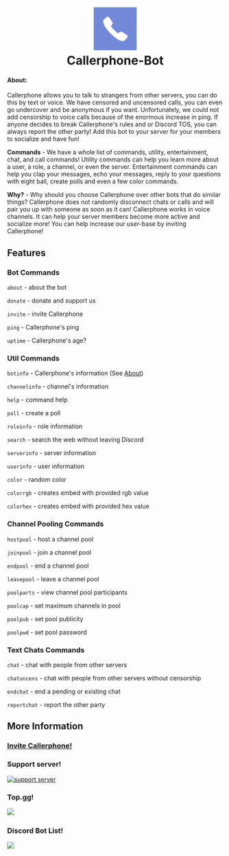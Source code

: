 <h1 align="center">
  <img src="/assets/icon.png" alt="Icon" width="100" height="100">
  <br>
  Callerphone-Bot
  <br>
</h1>
  
#### **About**:
 Callerphone allows you to talk to strangers from other servers, you can do this by text or voice. We have censored and uncensored calls, you can even go undercover and be anonymous if you want. Unfortunately, we could not add censorship to voice calls because of the enormous increase in ping. If anyone decides to break Callerphone's rules and or Discord TOS, you can always report the other party! Add this bot to your server for your members to socialize and have fun!

**Commands** -
 We have a whole list of commands, utility, entertainment, chat, and call commands! Utility commands can help you learn more about a user, a role, a channel, or even the server. Entertainment commands can help you clap your messages, echo your messages, reply to your questions with eight ball, create polls and even a few color commands.

**Why?** -
 Why should you choose Callerphone over other bots that do similar things? Callerphone does not randomly disconnect chats or calls and will pair you up with someone as soon as it can! Callerphone works in voice channels. It can help your server members become more active and socialize more! You can help increase our user-base by inviting Callerphone!

## Features

### Bot Commands
`about` - about the bot

`donate` - donate and support us

`invite` - invite Callerphone

`ping` - Callerphone's ping

`uptime` - Callerphone's age?

### Util Commands
`botinfo` - Callerphone's information (See [About](README.md#about))

`channelinfo` - channel's information

`help` - command help

`poll` - create a poll

`roleinfo` - role information

`search` - search the web without leaving Discord

`serverinfo` - server information

`userinfo` - user information

`color` - random color

`colorrgb` - creates embed with provided rgb value

`colorhex` - creates embed with provided hex value

### Channel Pooling Commands
`hostpool` - host a channel pool

`joinpool` - join a channel pool

`endpool` - end a channel pool

`leavepool` - leave a channel pool

`poolparts` - view channel pool participants

`poolcap` - set maximum channels in pool

`poolpub` - set pool publicity

`poolpwd` - set pool password

### Text Chats Commands
`chat` - chat with people from other servers

`chatuncens` - chat with people from other servers without censorship

`endchat` - end a pending or existing chat

`reportchat` - report the other party


<!-- ### Music Commands 
(*Will be moved to `Tunes` a music bot I am working on*)

`join` - join the voice channel

`leave` - leaves the voice channel

`play` - plays track from YouTube search

`play` - plays track from SoundCloud search

`playlist` - plays a list of tracks from YouTube search

`playlistsc` - plays a list of tracks from SoundCloud search

`pause` - pause track

`resume` - resume track

`skip` - goes to next track

`back` - goes to previous track

`nowplaying` - shows current playing track

`queue` - shows track queue

`remove` - removes track

`jump` - jump to track

`shuffle` - shuffle queue

`clear` - clear queue

`volume` - volume of track

`seek` - change position of track

`fastforward` - fastforwards

`rewind` - rewinds

`announce` - toggle announce

`loop` - toggle loop -->


## More Information
### [Invite Callerphone!](https://discord.com/oauth2/authorize?client_id=849713468348956692&permissions=414464724040&scope=bot%20applications.commands)

### Support server!
<a href="https://discord.gg/jcYKsfw48p">
  <img alt="support server" src="https://miro.medium.com/max/800/1*_AsB_hCguMYC-wEG2Bidmw.png" height="35px">
</a>

### Top.gg!
<a href="https://top.gg/bot/849713468348956692">
  <img src="https://top.gg/api/widget/849713468348956692.svg">
</a>

### Discord Bot List!
<a href="https://discordbotlist.com/bots/849713468348956692">
  <img src="https://discordbotlist.com/api/v1/bots/849713468348956692/widget">
</a>
